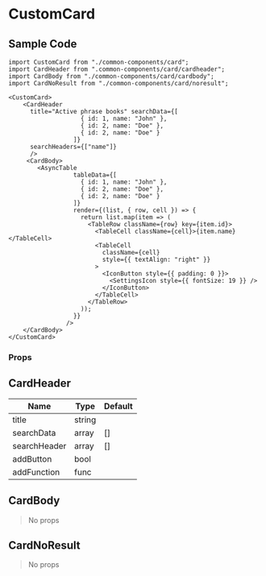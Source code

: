 # **CustomCard**

## Sample Code

```
import CustomCard from "./common-components/card";
import CardHeader from ".common-components/card/cardheader";
import CardBody from "./common-components/card/cardbody";
import CardNoResult from "./common-components/card/noresult";

<CustomCard>
    <CardHeader
      title="Active phrase books" searchData={[
                    { id: 1, name: "John" },
                    { id: 2, name: "Doe" },
                    { id: 2, name: "Doe" }
                  ]}
      searchHeaders={["name"]}
      />
     <CardBody>
        <AsyncTable
                  tableData={[
                    { id: 1, name: "John" },
                    { id: 2, name: "Doe" },
                    { id: 2, name: "Doe" }
                  ]}
                  render={(list, { row, cell }) => {
                    return list.map(item => (
                      <TableRow className={row} key={item.id}>
                        <TableCell className={cell}>{item.name}</TableCell>
                        <TableCell
                          className={cell}
                          style={{ textAlign: "right" }}
                        >
                          <IconButton style={{ padding: 0 }}>
                            <SettingsIcon style={{ fontSize: 19 }} />
                          </IconButton>
                        </TableCell>
                      </TableRow>
                    ));
                  }}
                />
    </CardBody>
</CustomCard>

```

### Props

## CardHeader

| Name         | Type   | Default |
| ------------ | ------ | ------- |
| title        | string |
| searchData   | array  | []      |
| searchHeader | array  | []      |
| addButton    | bool   |
| addFunction  | func   |

## CardBody

> No props

## CardNoResult

> No props
